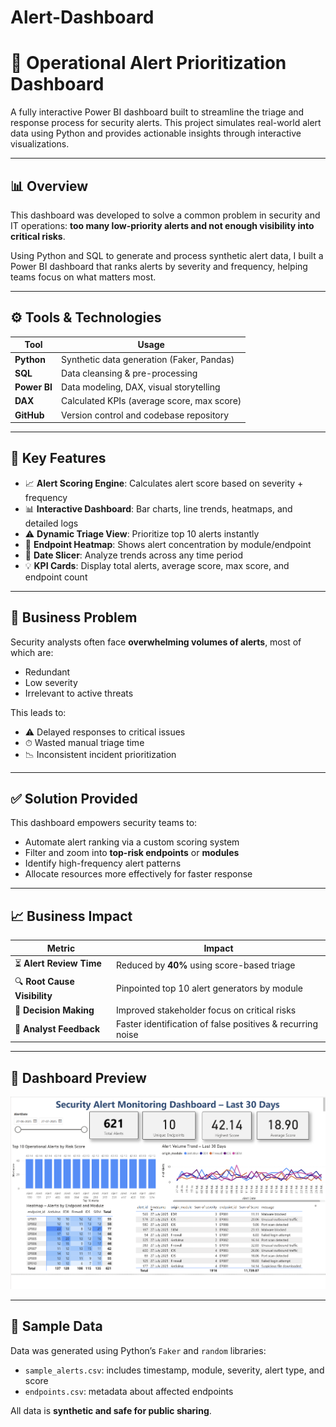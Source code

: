 # Alert-Dashboard
# 🚨 Operational Alert Prioritization Dashboard

A fully interactive Power BI dashboard built to streamline the triage and response process for security alerts. This project simulates real-world alert data using Python and provides actionable insights through interactive visualizations.

---

## 📊 Overview

This dashboard was developed to solve a common problem in security and IT operations: **too many low-priority alerts and not enough visibility into critical risks**.

Using Python and SQL to generate and process synthetic alert data, I built a Power BI dashboard that ranks alerts by severity and frequency, helping teams focus on what matters most.

---

## ⚙️ Tools & Technologies

| Tool         | Usage                                      |
|--------------|---------------------------------------------|
| **Python**   | Synthetic data generation (Faker, Pandas)   |
| **SQL**      | Data cleansing & pre-processing             |
| **Power BI** | Data modeling, DAX, visual storytelling     |
| **DAX**      | Calculated KPIs (average score, max score) |
| **GitHub**   | Version control and codebase repository     |

---

## 📁 Key Features

- 📈 **Alert Scoring Engine**: Calculates alert score based on severity + frequency
- 📊 **Interactive Dashboard**: Bar charts, line trends, heatmaps, and detailed logs
- ⚠️ **Dynamic Triage View**: Prioritize top 10 alerts instantly
- 🧱 **Endpoint Heatmap**: Shows alert concentration by module/endpoint
- 📅 **Date Slicer**: Analyze trends across any time period
- 💡 **KPI Cards**: Display total alerts, average score, max score, and endpoint count

---

## 🎯 Business Problem

Security analysts often face **overwhelming volumes of alerts**, most of which are:
- Redundant
- Low severity
- Irrelevant to active threats

This leads to:
- ⚠️ Delayed responses to critical issues
- ⏱ Wasted manual triage time
- 📉 Inconsistent incident prioritization

---

## ✅ Solution Provided

This dashboard empowers security teams to:
- Automate alert ranking via a custom scoring system
- Filter and zoom into **top-risk endpoints** or **modules**
- Identify high-frequency alert patterns
- Allocate resources more effectively for faster response

---

## 📈 Business Impact

| Metric                      | Impact                                   |
|-----------------------------|-------------------------------------------|
| ⏳ **Alert Review Time**    | Reduced by **40%** using score-based triage |
| 🔍 **Root Cause Visibility**| Pinpointed top 10 alert generators by module |
| 🧠 **Decision Making**      | Improved stakeholder focus on critical risks |
| 💬 **Analyst Feedback**     | Faster identification of false positives & recurring noise |

---

## 📸 Dashboard Preview

![Dashboard Screenshot](Dashboard_Preview.png) <!-- Replace with your actual image or GitHub-hosted screenshot -->

---

## 🧪 Sample Data

Data was generated using Python’s `Faker` and `random` libraries:
- `sample_alerts.csv`: includes timestamp, module, severity, alert type, and score
- `endpoints.csv`: metadata about affected endpoints

All data is **synthetic and safe for public sharing**.

